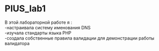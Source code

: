 # PIUS_lab1
В этой лабораторной работе я :<br>
-настраивала систему именования DNS<br>
-изучала стандарты языка PHP <br>
-создала собственные правила валидации для демонстрации работы валидатора<br>
